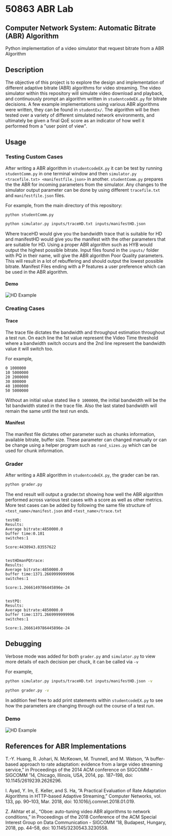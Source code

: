 # 50863 ABR Lab

## Computer Network System: Automatic Bitrate (ABR) Algorithm

Python implementation of a video simulator that request bitrate from a ABR Algorithm

## Description

The objective of this project is to explore the design and implementation of different adaptive bitrate (ABR) algorithms for video streaming. The video simulator within this repository will simulate video download and playback, and continuously prompt an algorithm written in ``` studentcodeEX.py ``` for bitrate decisions. A few example implementations using various ABR algorithms were written, they can be found in ```studentEx/```. The algorithm will be then tested over a variety of different simulated network environments, and ultimately be given a final QoE score as an indicator of how well it performed from a "user point of view".

## Usage

### Testing Custom Cases

After writing a ABR algorithm in ``` studentcodeEX.py ``` it can be test by running ``` studentComm.py ``` in one terminal window and then ``` simulator.py <tracefile.txt> <manifestfile.json> ``` in another. ``` studentComm.py ``` prepares the the ABR for incoming parameters from the simulator. Any changes to the simulator output parameter can be done by using different ``` tracefile.txt ``` and  ``` manifestfile.json ``` files.

For example, from the main directory of this repository:

```bash
python studentComm.py
```

```bash
python simulator.py inputs/traceHD.txt inputs/manifestHD.json
```

Where traceHD would give you the bandwidth trace that is suitable for HD and manifestHD would give you the manifest with the other parameters that are suitable for HD. Using a proper ABR algorithm such as HYB would output the highest possible bitrate. Input files found in the ``` inputs/ ``` folder with PQ in their name, will give the ABR algorithm Poor Quality parameters. This will result in a lot of rebuffering and should output the lowest possible bitrate. Manifest Files ending with a P features a user preference which can be used in the ABR algorithm.


#### Demo

![HD Example](https://github.com/zpeats/50863_ABR_Lab/blob/ABR/readmelinks/demo.gif "HD Example")

### Creating Cases

#### Trace

The trace file dictates the bandwidth and throughput estimation throughout a test run. On each line the 1st value represent the Video Time threshold where a bandwidth switch occurs and the 2nd line represent the bandwidth value it will switch too.

For example,

```text
0 1000000
10 5000000
20 2000000
30 800000
40 1000000
50 5000000
```

Without an initial value stated like ``` 0 1000000 ```, the initial bandwidth will be the 1st bandwidth stated in the trace file. Also the last stated bandwidth will remain the same until the test run ends.

#### Manifest

The manifest file dictates other parameter such as chunks information, available bitrate, buffer size. These parameter can changed manually or can be change using a helper program such as ``` rand_sizes.py ``` which can be used for chunk information.

### Grader

After writing a ABR algorithm in ``` studentcodeEX.py ```, the grader can be ran.

```bash
python grader.py
```

The end result will output a grader.txt showing how well the ABR algorithm performed across various test cases with a score as well as other metrics. More test cases can be added by following the same file structure of ``` <test_name>/manifest.json ``` and ``` <test_name>/trace.txt ```

```text
testHD:
Results:
Average bitrate:4850000.0
buffer time:0.101
switches:1

Score:4438943.83557622


testHDmanPQtrace:
Results:
Average bitrate:4850000.0
buffer time:1371.2669999999996
switches:1

Score:1.2666149786445896e-24


testPQ:
Results:
Average bitrate:4850000.0
buffer time:1371.2669999999996
switches:1

Score:1.2666149786445896e-24

```

## Debugging

Verbose mode was added for both  ```grader.py``` and ```simulator.py``` to view more details of each decision per chuck, it can be called via ``` -v ```

For example,

```bash
python simulator.py inputs/traceHD.txt inputs/manifestHD.json -v
```

```bash
python grader.py -v
```

In addition feel free to add print statements within ```studentcodeEX.py``` to see how the parameters are changing through out the course of a test run.

### Demo 

![HD Example](https://github.com/zpeats/50863_ABR_Lab/blob/ABR/readmelinks/demov.gif "HD Example")

## References for ABR Implementations

T.-Y. Huang, R. Johari, N. McKeown, M. Trunnell, and M. Watson, “A buffer-based approach to rate adaptation: evidence from a large video streaming service,” in Proceedings of the 2014 ACM conference on SIGCOMM - SIGCOMM ’14, Chicago, Illinois, USA, 2014, pp. 187–198, doi: 10.1145/2619239.2626296.

I. Ayad, Y. Im, E. Keller, and S. Ha, “A Practical Evaluation of Rate Adaptation Algorithms in HTTP-based Adaptive Streaming,” Computer Networks, vol. 133, pp. 90–103, Mar. 2018, doi: 10.1016/j.comnet.2018.01.019.

Z. Akhtar et al., “Oboe: auto-tuning video ABR algorithms to network conditions,” in Proceedings of the 2018 Conference of the ACM Special Interest Group on Data Communication - SIGCOMM ’18, Budapest, Hungary, 2018, pp. 44–58, doi: 10.1145/3230543.3230558.
